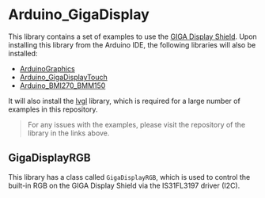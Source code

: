# Arduino_GigaDisplay

This library contains a set of examples to use the [GIGA Display Shield](docs.arduino.cc/hardware/giga-display-shield). Upon installing this library from the Arduino IDE, the following libraries will also be installed:
- [ArduinoGraphics](https://github.com/arduino-libraries/ArduinoGraphics)
- [Arduino_GigaDisplayTouch](https://github.com/arduino-libraries/Arduino_GigaDisplayTouch)
- [Arduino_BMI270_BMM150](https://github.com/arduino-libraries/Arduino_BMI270_BMM150)

It will also install the [lvgl](https://github.com/lvgl/lvgl) library, which is required for a large number of examples in this repository.

>For any issues with the examples, please visit the repository of the library in the links above.

## GigaDisplayRGB

This library has a class called `GigaDisplayRGB`, which is used to control the built-in RGB on the GIGA Display Shield via the IS31FL3197 driver (I2C).
